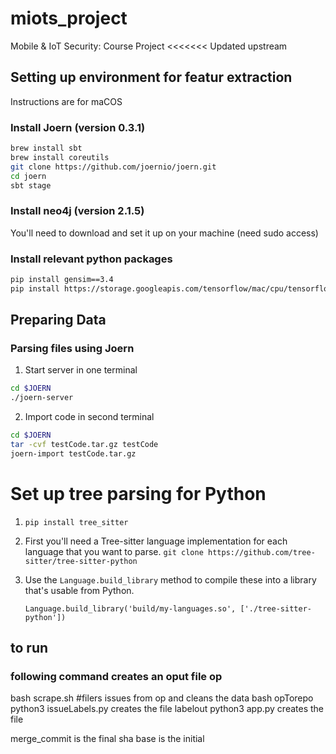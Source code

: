 # miots_project
Mobile &amp; IoT Security: Course Project
<<<<<<< Updated upstream

## Setting up environment for featur extraction

Instructions are for maCOS

### Install Joern (version 0.3.1)

```bash
brew install sbt
brew install coreutils
git clone https://github.com/joernio/joern.git
cd joern
sbt stage
```

### Install neo4j (version 2.1.5)

You'll need to download and set it up on your machine (need sudo access)

### Install relevant python packages

```bash
pip install gensim==3.4
pip install https://storage.googleapis.com/tensorflow/mac/cpu/tensorflow-1.6.0-py3-none-any.whl
```

## Preparing Data

### Parsing files using Joern

1. Start server in one terminal

```bash
cd $JOERN
./joern-server
```

2. Import code in second terminal

```bash
cd $JOERN
tar -cvf testCode.tar.gz testCode
joern-import testCode.tar.gz
```

# Set up tree parsing for Python

1. `pip install tree_sitter`

2. First you'll need a Tree-sitter language implementation for each language that you want to parse.
    `git clone https://github.com/tree-sitter/tree-sitter-python`

3. Use the `Language.build_library` method to compile these into a library that's usable from Python.

    `Language.build_library('build/my-languages.so', ['./tree-sitter-python'])`

## to run
### following command creates an oput file op
bash scrape.sh
#filers issues from op and cleans the data
bash opTorepo
python3 issueLabels.py 
creates the file labelout
python3 app.py
creates the file 

merge_commit is the final sha
base is the initial

